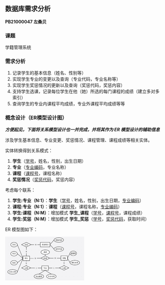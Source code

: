 ## 数据库需求分析

**PB21000047 左桑贝**

### 课题

学籍管理系统

### 需求分析

1. 记录学生的基本信息（姓名、性别等）
2. 实现学生专业的变更以及查询（专业代码，专业名称等）
3. 实现学生奖惩情况的更新以及查询（奖惩代码，奖惩内容）
4. 支持学生选课，记录每位学生在他（她）所选的每门课程的成绩（建立多对多索引）
5. 查询学生的专业内课程平均成绩，专业外课程平均成绩等等

### 概念设计（ER模型设计图）

***方便起见，下面将关系模型设计也一并完成，并将其作为 ER 模型设计的辅助信息***

涉及学生基本信息、专业变更、奖惩情况、课程管理、课程成绩等相关实体。

实体转换得到关系模式：

1. **学生**（<u>学号</u>，姓名，性别，出生日期）
2. **专业**（<u>专业编码</u>，专业名称）
3. **课程**（<u>课程号</u>，课程名称）
4. **奖惩情况**（<u>奖惩代码</u>，奖惩内容）

考虑每个联系：

1. **学生:专业（N:1）**：**学生**（<u>学号</u>，姓名，性别，出生日期，<u>专业编码</u>）
2. **课程:专业（N:1）**：**课程**（<u>课程号</u>，课程名称，<u>专业编码</u>）
3. **学生:课程（N:M）**：增加模式 **学生_课程**（<u>学号</u>，<u>课程号</u>，课程成绩）
4. **学生:奖惩（N:M）**：增加模式 **学生_奖惩**（<u>学号</u>，<u>奖惩代码</u>，获取时间）

ER 模型图如下：

<img src="fig/ER.png" alt="ER" style="zoom:25%;" />